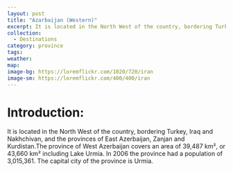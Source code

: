 ```yaml
---
layout: post
title: "Azarbaijan (Western)"
excerpt: It is located in the North West of the country, bordering Turkey, Iraq and Nakhchivan, and the provinces of East Azerbaijan, Zanjan and Kurdistan.The province of West Azerbaijan covers an area of 39,487 km², or 43,660 km² including Lake Urmia.
collection:
  - Destinations
category: province
tags:
weather:
map:
image-bg: https://loremflickr.com/1020/720/iran
image-sm: https://loremflickr.com/400/400/iran
---
```

# **Introduction:**

It is located in the North West of the country, bordering Turkey, Iraq and Nakhchivan, and the provinces of East Azerbaijan, Zanjan and Kurdistan.The province of West Azerbaijan covers an area of 39,487 km², or 43,660 km² including Lake Urmia. In 2006 the province had a population of 3,015,361. The capital city of the province is Urmia.